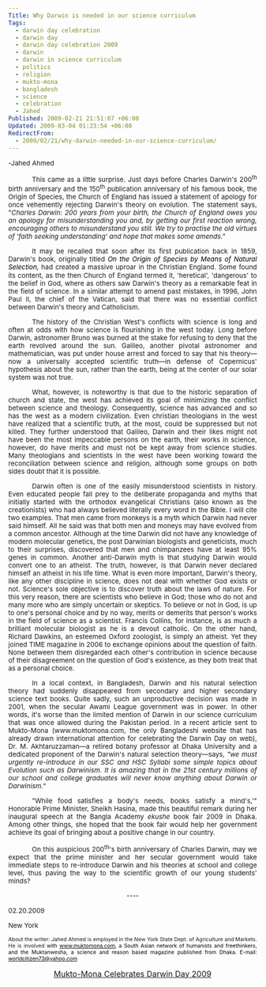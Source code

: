 ```yaml
---
Title: Why Darwin is needed in our science curriculum
Tags:
  - darwin day celebration
  - darwin day
  - darwin day celebration 2009
  - darwin
  - darwin in science curriculum
  - politics
  - religion
  - mukto-mona
  - bangladesh
  - science
  - celebration
  - Jahed
Published: 2009-02-21 21:51:07 +06:00
Updated: 2009-03-04 01:23:54 +06:00
RedirectFrom:
  - 2009/02/21/why-darwin-needed-in-our-science-curriculum/
---
```


<span style="font-size: 10pt;">-Jahed Ahmed</span>
<p class="MsoNormal" style="text-align: justify;"></p>
<p class="MsoNormal" style="text-align: justify; text-indent: 0.5in;"><span style="font-size: 10pt;">This came as a little surprise. Just days before Charles Darwin's 200<sup>th</sup> birth anniversary and the 150<sup>th</sup> publication anniversary of his famous book, the Origin of Species, the Church of England has issued a statement of apology for once vehemently rejecting Darwin's theory on evolution. The statement says, "<em>Charles Darwin: 200 years from your birth, the Church of England owes you an apology for misunderstanding you and, by getting our first reaction wrong, encouraging others to misunderstand you still. We try to practise the old virtues of 'faith seeking understanding' and hope that makes some amends."</em><span> </span></span></p>
<p class="MsoNormal" style="text-align: justify;"></p>
<p class="MsoNormal" style="text-align: justify; text-indent: 0.5in;"><span style="font-size: 10pt;">It may be recalled that soon after its first publication back in 1859, Darwin's book, originally titled <em><span style="color: black;">On the Origin of Species by Means of Natural Selection,</span></em></span><em><span style="font-size: 10pt; font-family: Verdana; color: #333333;"> </span></em><span style="font-size: 10pt;">had created a massive uproar in the Christian England. Some found its content, as the then Church of England termed it, 'heretical', 'dangerous' to the belief in God, where as others saw Darwin's theory as a remarkable feat in the field of science. In a similar attempt to amend past mistakes, in 1996, John Paul II, the chief of the Vatican, said that there was no essential conflict between Darwin's theory and Catholicism. </span></p>
<p class="MsoNormal" style="text-align: justify;"></p>
<p class="MsoNormal" style="text-align: justify; text-indent: 0.5in;"><span style="font-size: 10pt;">The history of the Christian West's conflicts with science is long and often at odds with how science is flourishing in the west today. Long before Darwin, astronomer Bruno was burned at the stake for refusing to deny that the earth revolved around the sun. Galileo, another pivotal astronomer and mathematician, was put under house arrest and forced to say that his theory—now a universally accepted scientific truth—in defense of Copernicus' hypothesis about the sun, rather than the earth, being at the center of our solar system was not true. </span></p>
<p class="MsoNormal" style="text-align: justify;"></p>
<p class="MsoNormal" style="text-align: justify; text-indent: 0.5in;"><span style="font-size: 10pt;">What, however, is noteworthy is that due to the historic separation of church and state, the west has achieved its goal of minimizing the conflict between science and theology. Consequently, science has advanced and so has the west as a modern civilization. Even christian theologians in the west have realized that a scientific truth, at the most, could be suppressed but not killed. They further understood that Galileo, Darwin and their likes might not have been the most impeccable persons on the earth, their works in science, however, do have merits and must not be kept away from science studies. Many theologians and scientists in the west have been working toward the reconciliation between science and religion, although some groups on both sides doubt that it is possible.</span></p>
<p class="MsoNormal" style="text-align: justify;"></p>
<p class="MsoNormal" style="text-align: justify; text-indent: 0.5in;"><span style="font-size: 10pt;">Darwin often is one of the easily misunderstood scientists in history. Even educated people fall prey to the deliberate propaganda and myths that initially started with the orthodox evangelical Christians (also known as the creationists) who had always believed literally every word in the Bible. I will cite two examples. That men came from monkeys is a myth which Darwin had never said himself. All he said was that both men and moneys may have evolved from a common ancestor. Although at the time Darwin did not have any knowledge of modern molecular genetics, the post Darwinian biologists and geneticists, much to their surprises, discovered that men and chimpanzees have at least 95% genes in common. Another anti-Darwin myth is that studying Darwin would convert one to an atheist. The truth, however, is that Darwin never declared himself an atheist in his life time. What is even more important, Darwin's theory, like any other discipline in science, does not deal with whether God exists or not. Science's sole objective is to discover truth about the laws of nature. For this very reason, there are scientists who believe in God; those who do not and many more who are simply uncertain or skeptics. To believe or not in God, is up to one's personal choice and by no way, merits or demerits that person's works in the field of science as a scientist. Francis Collins, for instance, is as much a brilliant molecular biologist as he is a devout catholic. On the other hand, Richard Dawkins, an esteemed Oxford zoologist, is simply an atheist. Yet they joined TIME magazine in 2006 to exchange opinions about the question of faith. None between them disregarded each other's contribution in science because of their disagreement on the question of God's existence, as they both treat that as a personal choice. </span></p>
<p class="MsoNormal" style="text-align: justify; text-indent: 0.5in;"><span style="font-size: 10pt;">In a local context, in Bangladesh, Darwin and his natural selection theory had suddenly disappeared from secondary and higher secondary science text books. Quite sadly, such an unproductive decision was made in 2001, when the secular Awami League government was in power. In other words, it's worse than the limited mention of Darwin in our science curriculum that was once allowed during the Pakistan period. In a recent article sent to Mukto-Mona (www.muktomona.com, the only Bangladeshi website that has already drawn international attention for celebrating the Darwin Day on web), Dr. M. Akhtaruzzaman—a retired botany professor at Dhaka University and a dedicated proponent of the Darwin's natural selection theory—says, <em>"we must urgently re-introduce in our SSC and HSC Syllabi some simple topics about Evolution such as Darwinism. It is amazing that in the 21st century millions of our school and college graduates will never know anything about Darwin or Darwinism." </em></span></p>
<p class="MsoNormal" style="text-align: justify; text-indent: 0.5in;"><span style="font-size: 10pt;">"While food satisfies a body's needs, books satisfy a mind's,'" Honorable Prime Minister, Sheikh Hasina, made this beautiful remark during her inaugural speech at the Bangla Academy <em>ekushe</em> book fair 2009 in Dhaka. Among other things, she hoped that the book fair would help her government achieve its goal of bringing about a positive change in our country. </span></p>
<p class="MsoNormal" style="text-align: justify; text-indent: 0.5in;"><span style="font-size: 10pt;">On this auspicious 200<sup>th</sup>'s birth anniversary of Charles Darwin, may we expect that the prime minister and her secular government would take immediate steps to re-introduce Darwin and his theories at school and college level, thus paving the way to the scientific growth of our young students' minds?</span></p>
<p class="MsoNormal" style="text-align: justify; text-indent: 0.5in;"></p>
<p class="MsoNormal" style="text-align: center;" align="center"><span style="font-size: 10pt;">----</span></p>
<p class="MsoNormal" style="text-align: justify;"></p>
<p class="MsoNormal" style="text-align: justify;"><span style="font-size: 10pt;">02.20.2009</span></p>
<p class="MsoNormal" style="text-align: justify;"><span style="font-size: 10pt;">New York</span></p>
<p class="MsoNormal" style="text-align: justify;"></p>
<p class="MsoNormal" style="text-align: justify;"><span style="font-size: 8pt;">About the writer: Jahed Ahmed is employed in the New York State Dept. of Agriculture and Markets. He is involved <span style="color: black;">with <a href="https://muktomona.com/"><span style="color: black;">www.muktomona.com</span></a>, a South Asian network of humanists and freethinkers, and the Muktanwesha, a science and reason based magazine published from Dhaka. E-mail: <a href="mailto:worldcitizen73@yahoo.com"><span style="color: black;">worldcitizen73@yahoo.com</span></a></span></span></p>
<p align="center"><span style="font-size: 8pt;"><span style="color: black;"><span style="color: black;"></span></span></span></p>
<p align="center"><span style="color: black;"><a href="https://muktomona.com/Special_Event_/Darwin_day/2009/index.htm"><span style="font-size: medium;">Mukto</span><span style="font-size: medium;">-Mona Celebrates Darwin Day 2009</span></a></span></p>

<span style="font-size: 8pt;"><span style="color: black;"><span style="color: black;"></span></span></span>
<p align="center"><span style="font-size: medium;">
</span>
<p align="center"></p>
